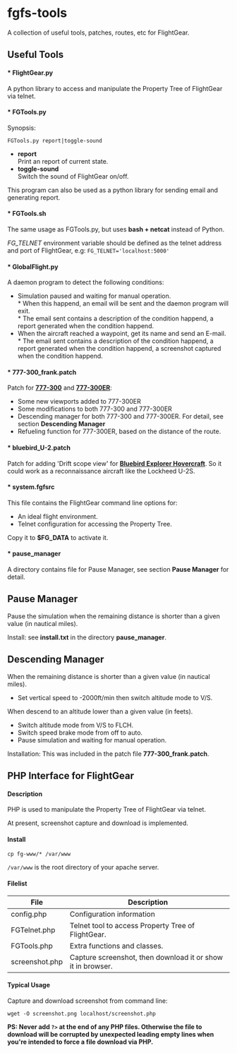 fgfs-tools
==========

A collection of useful tools, patches, routes, etc for FlightGear.

Useful Tools
------------

#### \* FlightGear.py

A python library to access and manipulate the Property Tree of FlightGear via telnet.

#### \* FGTools.py

Synopsis:

	FGTools.py report|toggle-sound

* __report__  
  Print an report of current state.
* __toggle-sound__  
  Switch the sound of FlightGear on/off.

This program can also be used as a python library for sending email and generating report.

#### \* FGTools.sh

The same usage as FGTools.py, but uses __bash + netcat__ instead of Python.

_FG_TELNET_ environment variable should be defined as the telnet address and port of FlightGear, e.g: `FG_TELNET='localhost:5000'`

#### \* GlobalFlight.py

A daemon program to detect the following conditions:

* Simulation paused and waiting for manual operation.  
  \* When this happend, an email will be sent and the daemon program will exit.  
  \* The email sent contains a description of the condition happend, a report generated when the condition happend.
* When the aircraft reached a waypoint, get its name and send an E-mail.  
  \* The email sent contains a description of the condition happend, a report generated when the condition happend, a screenshot captured when the condition happend.

#### \* 777-300_frank.patch

Patch for [__777-300__](https://code.google.com/p/b773-flightgear/) and [__777-300ER__](https://code.google.com/p/b773-flightgear/):

* Some new viewports added to 777-300ER
* Some modifications to both 777-300 and 777-300ER
* Descending manager for both 777-300 and 777-300ER. For detail, see section __Descending Manager__
* Refueling function for 777-300ER, based on the distance of the route.

#### \* bluebird_U-2.patch

Patch for adding 'Drift scope view' for [__Bluebird Explorer Hovercraft__](http://seahorsecorral.org/data/718dd11bcecce7dd0546f98004d26a2d/bluebird-10.92.zip). So it could work as a reconnaissance aircraft like the Lockheed U-2S.

#### \* system.fgfsrc

This file contains the FlightGear command line options for:

* An ideal flight environment.
* Telnet configuration for accessing the Property Tree.

Copy it to __$FG_DATA__ to activate it.

#### \* pause_manager

A directory contains file for Pause Manager, see section __Pause Manager__ for detail.

Pause Manager
-------------

Pause the simulation when the remaining distance is shorter than a given value (in nautical miles).

Install: see **install.txt** in the directory **pause_manager**.

Descending Manager
------------------

When the remaining distance is shorter than a given value (in nautical miles).

* Set vertical speed to -2000ft/min then switch altitude mode to V/S.

When descend to an altitude lower than a given value (in feets).

* Switch altitude mode from V/S to FLCH.
* Switch speed brake mode from off to auto.
* Pause simulation and waiting for manual operation.

Installation: This was included in the patch file **777-300_frank.patch**.

PHP Interface for FlightGear
----------------------------

#### Description

PHP is used to manipulate the Property Tree of FlightGear via telnet.

At present, screenshot capture and download is implemented.

#### Install

	cp fg-www/* /var/www

`/var/www` is the root directory of your apache server.

#### Filelist

File  | Description
----- | -----------
config.php  | Configuration information
FGTelnet.php  | Telnet tool to access Property Tree of FlightGear.
FGTools.php  | Extra functions and classes.
screenshot.php  | Capture screenshot, then download it or show it in browser.

#### Typical Usage

Capture and download screenshot from command line:

	wget -O screenshot.png localhost/screenshot.php

__PS: Never add `?>` at the end of any PHP files. Otherwise the file to download will be corrupted by unexpected leading empty lines when you're intended to force a file download via PHP.__

